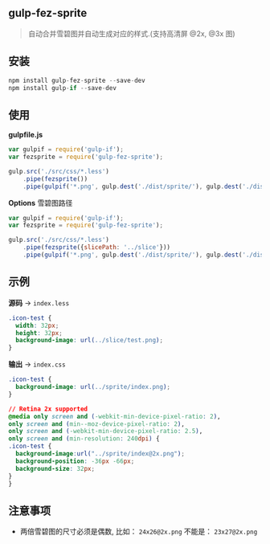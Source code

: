 ## gulp-fez-sprite

> 自动合并雪碧图并自动生成对应的样式.(支持高清屏 @2x, @3x 图)

## 安装

```javascript
npm install gulp-fez-sprite --save-dev
npm install gulp-if --save-dev
```

## 使用

**gulpfile.js** 

```javascript
var gulpif = require('gulp-if');
var fezsprite = require('gulp-fez-sprite');

gulp.src('./src/css/*.less')
    .pipe(fezsprite())
    .pipe(gulpif('*.png', gulp.dest('./dist/sprite/'), gulp.dest('./dist/css/')));

```

**Options**
雪碧图路径

```javascript
var gulpif = require('gulp-if');
var fezsprite = require('gulp-fez-sprite');

gulp.src('./src/css/*.less')
    .pipe(fezsprite({slicePath: '../slice'}))
    .pipe(gulpif('*.png', gulp.dest('./dist/sprite/'), gulp.dest('./dist/css/')));

```

## 示例

**源码** -> `index.less`


```css
.icon-test {
  width: 32px;
  height: 32px;
  background-image: url(../slice/test.png);
}
```

**输出** -> `index.css`

```css
.icon-test {
  background-image: url(../sprite/index.png);
}

// Retina 2x supported
@media only screen and (-webkit-min-device-pixel-ratio: 2),
only screen and (min--moz-device-pixel-ratio: 2),
only screen and (-webkit-min-device-pixel-ratio: 2.5),
only screen and (min-resolution: 240dpi) {
.icon-test { 
  background-image:url("../sprite/index@2x.png");
  background-position: -36px -66px;
  background-size: 32px;
}
}
```

## 注意事项

* 两倍雪碧图的尺寸必须是偶数, 比如： `24x26@2x.png` 不能是： `23x27@2x.png`

